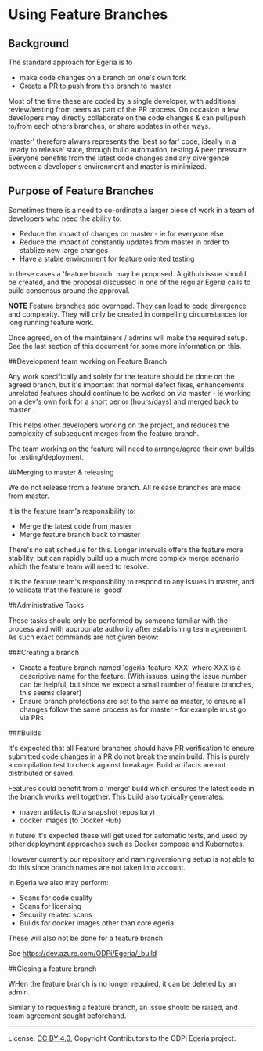 <!-- SPDX-License-Identifier: CC-BY-4.0 -->
<!-- Copyright Contributors to the ODPi Egeria project. -->

# Using Feature Branches

## Background

The standard approach for Egeria is to 
 * make code changes on a branch on one's own fork
 * Create a PR to push from this branch to master
 
 Most of the time these are coded by a single developer, with additional review/testing from peers as part of the PR process. On occasion a few developers may directly collaborate on the code changes & can pull/push to/from each others branches, or share updates in other ways.
 
'master' therefore always represents the 'best so far' code, ideally in a 'ready to release' state, through build automation, testing & peer pressure. Everyone benefits from the latest code changes and any divergence between a developer's environment and master is minimized. 

## Purpose of Feature Branches

Sometimes there is a need to co-ordinate a larger piece of work in a team of developers who need the ability to:
 * Reduce the impact of changes on master - ie for everyone else
 * Reduce the impact of constantly updates from master in order to stablize new large changes
 * Have a stable environment for feature oriented testing
 
 In these cases a 'feature branch' may be proposed. A github issue should be created, and the proposal discussed in one of the regular Egeria calls to build consensus around the approval.  
 
 **NOTE** Feature branches add overhead. They can lead to code divergence and complexity. They will only be created in compelling circumstances for long running feature work.
 
 Once agreed, on of the maintainers / admins will make the required setup. See the last section of this document for some more information on this.

##Development team working on Feature Branch

Any work specifically and solely for the feature should be done on the agreed branch, but it's important that normal defect fixes, enhancements unrelated features should continue to be worked on via master - ie working on a dev's own fork for a short perior (hours/days) and merged back to master . 

This helps other developers working on the project, and reduces the complexity of subsequent merges from the feature branch.

The team working on the feature will need to arrange/agree their own builds for testing/deployment.

##Merging to master & releasing

We do not release from a feature branch. All release branches are made from master.

It is the feature team's responsibility to: 
 * Merge the latest code from master 
 * Merge feature branch back to master

There's no set schedule for this. Longer intervals offers the feature more stability, but can rapidly build up a much more complex merge scenario which the feature team will need to resolve.

It is the feature team's responsibility to respond to any issues in master, and to validate that the feature is 'good'


##Administrative Tasks

These tasks should only be performed by someone familiar with the process and with appropriate authority after establishing team agreement. As such exact commands are not given below:

###Creating a branch

* Create a feature branch named 'egeria-feature-XXX' where XXX is a descriptive name for the feature. (With issues, using the issue number can be helpful, but since we expect a small number of feature branches, this seems clearer)
* Ensure branch protections are set to the same as master, to ensure all changes follow the same process as for master - for example must go via PRs

###Builds

It's expected that all Feature branches should have PR verification to ensure submitted code changes in a PR do not break the main build. This is purely a compilation test to check against breakage. Build artifacts are not distributed or saved.

Features could benefit from a 'merge' build which ensures the latest code in the branch works well together.  This build also typically generates: 
 * maven artifacts (to a snapshot repository)
 * docker images (to Docker Hub) 
 
 In future it's expected these will get used for automatic tests, and used by other deployment approaches such as Docker compose and Kubernetes. 

However currently our repository and naming/versioning setup is not able to do this since branch names are not taken into account.

In Egeria we also may perform:
 * Scans for code quality
 * Scans for licensing
 * Security related scans
 * Builds for docker images other than core egeria 

These will also not be done for a feature branch

See https://dev.azure.com/ODPi/Egeria/_build

##Closing a feature branch

WHen the feature branch is no longer required, it can be deleted by an admin.

Similarly to requesting a feature branch, an issue should be raised, and team agreement sought beforehand. 


----
License: [CC BY 4.0](https://creativecommons.org/licenses/by/4.0/),
Copyright Contributors to the ODPi Egeria project.
